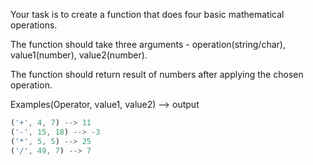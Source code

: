 Your task is to create a function that does four basic mathematical operations.

The function should take three arguments - operation(string/char), value1(number), value2(number).

The function should return result of numbers after applying the chosen operation.

Examples(Operator, value1, value2) --> output
```javascript
('+', 4, 7) --> 11
('-', 15, 18) --> -3
('*', 5, 5) --> 25
('/', 49, 7) --> 7
```